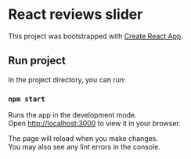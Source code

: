 # React reviews slider

This project was bootstrapped with [Create React App](https://github.com/facebook/create-react-app).

## Run project

In the project directory, you can run:

### `npm start`

Runs the app in the development mode.\
Open [http://localhost:3000](http://localhost:3000) to view it in your browser.

The page will reload when you make changes.\
You may also see any lint errors in the console.